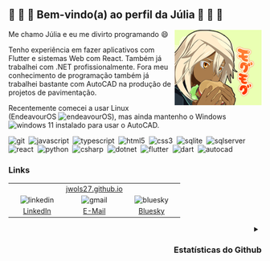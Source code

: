## 🦈 🐸 🦈 Bem-vindo(a) ao perfil da Júlia 🦈 🐸 🦈

<img align="right" height="150" src="burg.png" title="Ramlethal Valentine aproveitando um hambúrguer" />

Me chamo Júlia e eu me divirto programando 😄

Tenho experiência em fazer aplicativos com Flutter e sistemas Web com React. Também já trabalhei com .NET profissionalmente.
Fora meu conhecimento de programação também já trabalhei bastante com AutoCAD na produção de projetos de pavimentação.

Recentemente comecei a usar Linux (EndeavourOS <img src="https://raw.githubusercontent.com/endeavouros-team/Branding/refs/heads/main/icons/EndeavourOS-icon.png" height="16" alt="endeavourOS" title="EndeavourOS" />), mas ainda mantenho o Windows <img src="https://cdn.jsdelivr.net/gh/devicons/devicon@latest/icons/windows11/windows11-original.svg" height="14" alt="windows 11" title="Windows 11" /> instalado para usar o AutoCAD. 

<div>
	<img src="https://skillicons.dev/icons?i=git" alt="git" title="Git" />
	<img width=0/>
	<img src="https://skillicons.dev/icons?i=js" alt="javascript" title="JavaScript" />
	<img width=0/>
	<img src="https://skillicons.dev/icons?i=ts" alt="typescript" title="TypeScript" />
	<img width=0/>
	<img src="https://skillicons.dev/icons?i=html" alt="html5" title="HTML5" />
	<img width=0/>
	<img src="https://skillicons.dev/icons?i=css" alt="css3" title="CSS3" />
	<img width=0/>
	<img src="https://skillicons.dev/icons?i=sqlite" alt="sqlite" title="SQLite" />
	<img width=0/>
	<img src="https://go-skill-icons.vercel.app/api/icons?i=sqlserver" alt="sqlserver" title="SQL Server" />
	<img width=0/>
	<img src="https://skillicons.dev/icons?i=react" alt="react" title="React" />
	<img width=0/>
	<img src="https://skillicons.dev/icons?i=python" alt="python" title="Python" />
	<img width=0/>
	<img src="https://skillicons.dev/icons?i=cs" alt="csharp" title="C#" />
	<img width=0/>
	<img src="https://skillicons.dev/icons?i=dotnet" alt="dotnet" title=".NET Core" />
	<img width=0/>
	<img src="https://skillicons.dev/icons?i=dart" alt="flutter" title="Flutter" />
	<img width=0/>
	<img src="https://skillicons.dev/icons?i=flutter" alt="dart" title="Dart" />
	<img width=0/>
	<img src="https://skillicons.dev/icons?i=autocad" alt="autocad" title="AutoCAD" />
</div>

<h3>Links</h3>
<table>
<tr><td align="center" colspan=3>
<a href="https://jwols27.github.io/" target="_blank">jwols27.github.io</a>
</td></tr>
<tr>
<td align="center" width=100>
<img src="https://go-skill-icons.vercel.app/api/icons?i=linkedin" alt="linkedin" title="LinkedIn"/>
</td>
<td align="center" width=100>
<img src="https://skillicons.dev/icons?i=gmail&theme=light" alt="gmail" title="juliapwols@gmail.com"/>
</td>
<td align="center" width=100>
<img src="https://go-skill-icons.vercel.app/api/icons?i=bluesky" alt="bluesky" title="Bluesky"/>
</td>
</tr>

<tr>
<td align="center">
<a href="https://linkedin.com/in/júlia-patricia-wolschick-a22699261" target="_blank" >LinkedIn</a>
</td>
<td align="center">
<a href="mailto:juliapwols@gmail.com" target="_blank" title="juliapwols@pm.me">E-Mail</a>
</td>
<td align="center">
<a href="https://bsky.app/profile/juwuba.xyz" target="_blank">Bluesky</a>
</td>
</tr>
</table>

<details align="right">
<summary><h3>Estatísticas do Github</h3></summary>
<img src="https://github-readme-stats.vercel.app/api?username=jwols27&hide_rank=true&card_width=354&show_icons=true&include_all_commits=true&count_private=true&locale=pt-br&theme=shades-of-purple&custom_title=Estatísticas" height="200" alt="stats graph"/>
<img height="12"/>
<img src="https://github-readme-stats.vercel.app/api/top-langs?username=jwols27&locale=pt-br&layout=compact&card_width=300&langs_count=6&theme=shades-of-purple" height="200" alt="languages graph"  />
 
</details>
